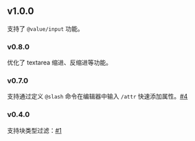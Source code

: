 ## v1.0.0

支持了 `@value/input` 功能。

### v0.8.0

优化了 textarea 缩进、反缩进等功能。

### v0.7.0

支持通过定义 `@slash` 命令在编辑器中输入 `/attr` 快速添加属性。[#4](https://github.com/frostime/sy-quick-attr/issues/4)

### v0.4.0

支持块类型过滤：[#1](https://github.com/frostime/sy-quick-attr/issues/1)
